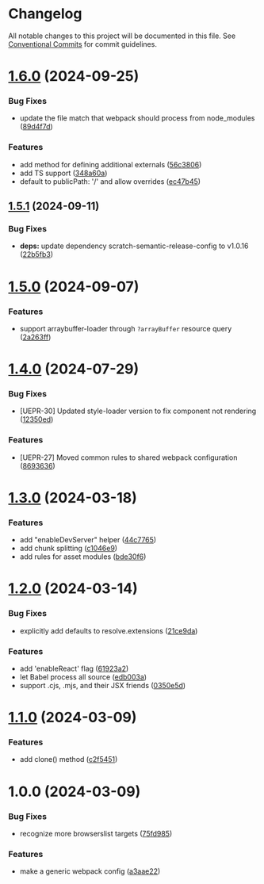 # Changelog

All notable changes to this project will be documented in this file. See
[Conventional Commits](https://conventionalcommits.org) for commit guidelines.

# [1.6.0](https://github.com/scratchfoundation/scratch-webpack-configuration/compare/v1.5.1...v1.6.0) (2024-09-25)


### Bug Fixes

* update the file match that webpack should process from node_modules ([89d4f7d](https://github.com/scratchfoundation/scratch-webpack-configuration/commit/89d4f7de4cb60ab9f262bfb5e765d67c7fc367a1))


### Features

* add method for defining additional externals ([56c3806](https://github.com/scratchfoundation/scratch-webpack-configuration/commit/56c38066111ec5d67d1faf39dc4ddaea5a091f90))
* add TS support ([348a60a](https://github.com/scratchfoundation/scratch-webpack-configuration/commit/348a60a0744bd881da3de792b900d9ec76e4eead))
* default to publicPath: '/' and allow overrides ([ec47b45](https://github.com/scratchfoundation/scratch-webpack-configuration/commit/ec47b45ea04b884b75b1b7df9a1cf3acff9443fb))

## [1.5.1](https://github.com/scratchfoundation/scratch-webpack-configuration/compare/v1.5.0...v1.5.1) (2024-09-11)


### Bug Fixes

* **deps:** update dependency scratch-semantic-release-config to v1.0.16 ([22b5fb3](https://github.com/scratchfoundation/scratch-webpack-configuration/commit/22b5fb3bcfb4df3a4f06eb6f82398771fab8bbd7))

# [1.5.0](https://github.com/scratchfoundation/scratch-webpack-configuration/compare/v1.4.0...v1.5.0) (2024-09-07)


### Features

* support arraybuffer-loader through `?arrayBuffer` resource query ([2a263ff](https://github.com/scratchfoundation/scratch-webpack-configuration/commit/2a263ff6e5f7cf895fac09d42866f3b6cf912e7f))

# [1.4.0](https://github.com/scratchfoundation/scratch-webpack-configuration/compare/v1.3.0...v1.4.0) (2024-07-29)


### Bug Fixes

* [UEPR-30] Updated style-loader version to fix component not rendering ([12350ed](https://github.com/scratchfoundation/scratch-webpack-configuration/commit/12350eda5774dbbaeded5e83e6f2a4aac70707bc))


### Features

* [UEPR-27] Moved common rules to shared webpack configuration ([8693636](https://github.com/scratchfoundation/scratch-webpack-configuration/commit/8693636e6dac0d305bade76d2056d2be7bf0e13c))

# [1.3.0](https://github.com/scratchfoundation/scratch-webpack-configuration/compare/v1.2.0...v1.3.0) (2024-03-18)


### Features

* add "enableDevServer" helper ([44c7765](https://github.com/scratchfoundation/scratch-webpack-configuration/commit/44c77658baeafaa715354e5de884cfefbc74d278))
* add chunk splitting ([c1046e9](https://github.com/scratchfoundation/scratch-webpack-configuration/commit/c1046e9a91c778bb237a0a4214ebcd95d5bc188c))
* add rules for asset modules ([bde30f6](https://github.com/scratchfoundation/scratch-webpack-configuration/commit/bde30f62b08697dee68a2750cf5b2650699eaf67))

# [1.2.0](https://github.com/scratchfoundation/scratch-webpack-configuration/compare/v1.1.0...v1.2.0) (2024-03-14)


### Bug Fixes

* explicitly add defaults to resolve.extensions ([21ce9da](https://github.com/scratchfoundation/scratch-webpack-configuration/commit/21ce9da9df20c83bea9b9c57d8a9d8bef96e3831))


### Features

* add 'enableReact' flag ([61923a2](https://github.com/scratchfoundation/scratch-webpack-configuration/commit/61923a29883fb5089441b6bc3cd9f8e65a078c9d))
* let Babel process all source ([edb003a](https://github.com/scratchfoundation/scratch-webpack-configuration/commit/edb003a62e30ac327dd2d0d82202285370589828))
* support .cjs, .mjs, and their JSX friends ([0350e5d](https://github.com/scratchfoundation/scratch-webpack-configuration/commit/0350e5ddef03f825cd79100e3e2ee4156ee76957))

# [1.1.0](https://github.com/scratchfoundation/scratch-webpack-configuration/compare/v1.0.0...v1.1.0) (2024-03-09)


### Features

* add clone() method ([c2f5451](https://github.com/scratchfoundation/scratch-webpack-configuration/commit/c2f5451022f99951dd0a1725f5fb752514882229))

# 1.0.0 (2024-03-09)


### Bug Fixes

* recognize more browserslist targets ([75fd985](https://github.com/scratchfoundation/scratch-webpack-configuration/commit/75fd985720674b480e13ce5431114432360e2abe))


### Features

* make a generic webpack config ([a3aae22](https://github.com/scratchfoundation/scratch-webpack-configuration/commit/a3aae2277fa2ec97a4c3d9a89348846d024a1099))
